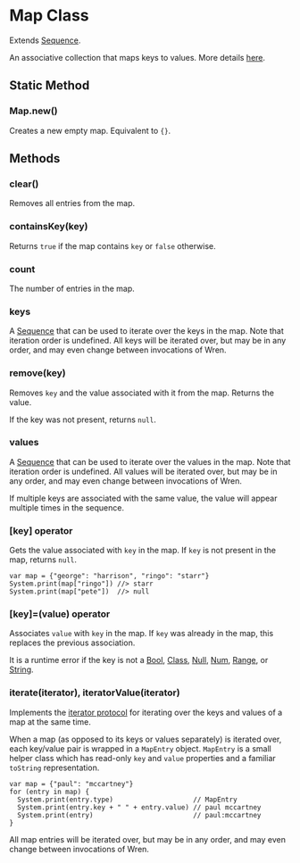 # Map Class

Extends [Sequence](sequence.html).

An associative collection that maps keys to values. More details [here](../../maps.html).

## Static Method

### Map.**new**()

Creates a new empty map. Equivalent to `{}`.

## Methods

### **clear**()

Removes all entries from the map.

### **containsKey**(key)

Returns `true` if the map contains `key` or `false` otherwise.

### **count**

The number of entries in the map.

### **keys**

A [Sequence](sequence.html) that can be used to iterate over the keys in the
map. Note that iteration order is undefined. All keys will be iterated over,
but may be in any order, and may even change between invocations of Wren.

### **remove**(key)

Removes `key` and the value associated with it from the map. Returns the value.

If the key was not present, returns `null`.

### **values**

A [Sequence](sequence.html) that can be used to iterate over the values in the
map. Note that iteration order is undefined. All values will be iterated over,
but may be in any order, and may even change between invocations of Wren.

If multiple keys are associated with the same value, the value will appear
multiple times in the sequence.

### **[**key**]** operator

Gets the value associated with `key` in the map. If `key` is not present in the
map, returns `null`.

```wren
var map = {"george": "harrison", "ringo": "starr"}
System.print(map["ringo"]) //> starr
System.print(map["pete"])  //> null
```

### **[**key**]=**(value) operator

Associates `value` with `key` in the map. If `key` was already in the map, this
replaces the previous association.

It is a runtime error if the key is not a [Bool](bool.html),
[Class](class.html), [Null](null.html), [Num](num.html), [Range](range.html),
or [String](string.html).

### **iterate**(iterator), **iteratorValue**(iterator)

Implements the [iterator protocol][] for iterating over the keys and values of a map at the same time.

[iterator protocol]: ../../control-flow.html#the-iterator-protocol

When a map (as opposed to its keys or values separately) is iterated over, each key/value pair is wrapped in a `MapEntry` object. `MapEntry` is a small helper class which has read-only `key` and `value` properties and a familiar `toString` representation.

```wren
var map = {"paul": "mccartney"}
for (entry in map) {
  System.print(entry.type)                    // MapEntry
  System.print(entry.key + " " + entry.value) // paul mccartney
  System.print(entry)                         // paul:mccartney
}
```

All map entries will be iterated over, but may be in any order, and may even change between invocations of Wren.
